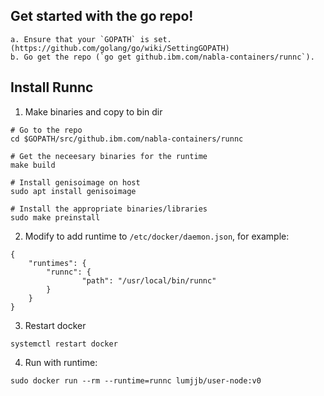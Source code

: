 ## Get started with the go repo!
```
a. Ensure that your `GOPATH` is set. (https://github.com/golang/go/wiki/SettingGOPATH)
b. Go get the repo (`go get github.ibm.com/nabla-containers/runnc`).
```

## Install Runnc

1. Make binaries and copy to bin dir
```
# Go to the repo
cd $GOPATH/src/github.ibm.com/nabla-containers/runnc

# Get the neceesary binaries for the runtime
make build

# Install genisoimage on host
sudo apt install genisoimage

# Install the appropriate binaries/libraries
sudo make preinstall
```

2. Modify to add runtime to `/etc/docker/daemon.json`, for example:
```
{
    "runtimes": {
        "runnc": {
                "path": "/usr/local/bin/runnc"
        }
    }
}
```

3. Restart docker 

```systemctl restart docker```

4. Run with runtime:

```sudo docker run --rm --runtime=runnc lumjjb/user-node:v0```

